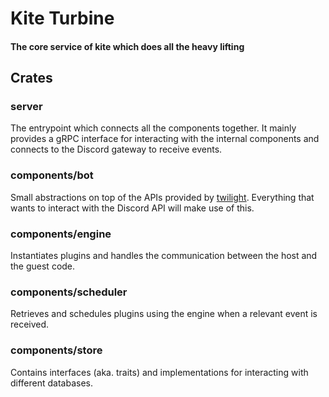 # Kite Turbine

#### The core service of kite which does all the heavy lifting

## Crates

### server

The entrypoint which connects all the components together. It mainly provides a gRPC interface for interacting with the
internal components and connects to the Discord gateway to receive events.

### components/bot

Small abstractions on top of the APIs provided by [twilight](https://github.com/twilight-rs/twilight). Everything that
wants to interact with the Discord API will make use of this.

### components/engine

Instantiates plugins and handles the communication between the host and the guest code.

### components/scheduler

Retrieves and schedules plugins using the engine when a relevant event is received.

### components/store

Contains interfaces (aka. traits) and implementations for interacting with different databases.
